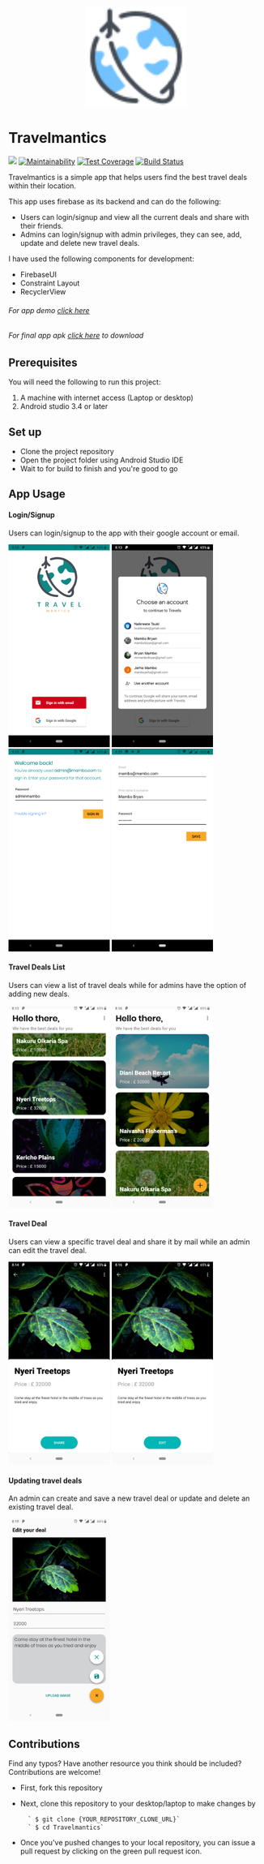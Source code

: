 <p align="center"><img src="pics/logo.png" alt="Travelmantics" height="200px"></p>

# Travelmantics
[![](https://img.shields.io/badge/Reviewed_by-Hound-a873d1.svg)](https://houndci.com) [![Maintainability](https://api.codeclimate.com/v1/badges/2f9958e786faf2ff6e91/maintainability)](https://codeclimate.com/github/MamboBryan/Travelmantics/maintainability) [![Test Coverage](https://api.codeclimate.com/v1/badges/2f9958e786faf2ff6e91/test_coverage)](https://codeclimate.com/github/MamboBryan/Travelmantics/test_coverage) [![Build Status](https://app.bitrise.io/app/f09995fea2d5cbb3/status.svg?token=2Z_w0hDxM95mf7zGurlntQ)](https://app.bitrise.io/app/f09995fea2d5cbb3)

Travelmantics is a simple app that helps users find the best travel deals within their location.

This app uses firebase as its backend and can do the following:
- Users can login/signup and view all the current deals and share with their friends.
- Admins can login/signup with admin privileges, they can see, add, update and delete new travel deals.

I have used the following components for development:
- FirebaseUI
- Constraint Layout
- RecyclerView

###### For app demo [click here](https://appetize.io/app/d0a5dbrjgxdhb5hy8t1tzt0qum?device=nexus5&scale=75&orientation=portrait&osVersion=8.1)
###### For final app apk [click here](https://drive.google.com/open?id=1kB6fX1G8yefe2B3NbompxBmjPJrnhGtR) to download

## Prerequisites
You will need the following to run this project:
1. A machine with internet access (Laptop or desktop)
2. Android studio 3.4 or later

## Set up
* Clone the project repository
* Open the project folder using Android Studio IDE
* Wait to for build to finish and you're good to go

## App Usage
#### Login/Signup
Users can login/signup to the app with their google account or email.

<img src="pics/login_activity.png" width="200"/>	<img src="pics/login_with_gmail.png" width="200"/> <img src="pics/login_with_email.png" width="200"/> <img src="pics/signup_with_email.png" width="200"/>

#### Travel Deals List
Users can view a list of travel deals while for admins have the option of adding new deals.

<img src="pics/deals_user.png" width="200"/> <img src="pics/deals_admin.png" width="200"/>

#### Travel Deal
Users can view a specific travel deal and share it by mail while an admin can edit the travel deal.

<img src="pics/deal_user.png" width="200"/> <img src="pics/deal_admin.png" width="200"/>

#### Updating travel deals
An admin can create and save a new travel deal or update and delete an existing travel deal.

<img src="pics/admin_privileges.png" width="200"/>

## Contributions
Find any typos? Have another resource you think should be included? Contributions are welcome!
* First, fork this repository
* Next, clone this repository to your desktop/laptop to make changes by

		` $ git clone {YOUR_REPOSITORY_CLONE_URL}`
		` $ cd Travelmantics`

* Once you've pushed changes to your local repository, you can issue a pull request by clicking on the green pull request icon.
